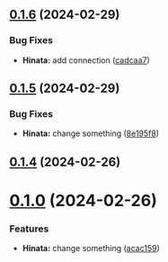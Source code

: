 ## [0.1.6](https://github.com/AK2083/Hinata/compare/v0.1.5...v0.1.6) (2024-02-29)


### Bug Fixes

* **Hinata:** add connection ([cadcaa7](https://github.com/AK2083/Hinata/commit/cadcaa7b8fe91d0588e0200984cf61b0098d8751))



## [0.1.5](https://github.com/AK2083/Hinata/compare/v0.1.4...v0.1.5) (2024-02-29)


### Bug Fixes

* **Hinata:** change something ([8e195f8](https://github.com/AK2083/Hinata/commit/8e195f8735e8e68760e812ed4759ea719fcaa54e))



## [0.1.4](https://github.com/AK2083/Hinata/compare/v0.1.0...v0.1.4) (2024-02-26)



# [0.1.0](https://github.com/AK2083/Hinata/compare/acac15933624da566dab9cb0c1d2eb813a6d377b...v0.1.0) (2024-02-26)


### Features

* **Hinata:** change something ([acac159](https://github.com/AK2083/Hinata/commit/acac15933624da566dab9cb0c1d2eb813a6d377b))



